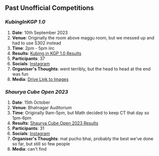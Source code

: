 ## Past Unofficial Competitions

### **_KubingInKGP 1.0_**
1. **Date**: 10th September 2023
1. **Venue**: Originally the room above maggu room, but we messed up and had to use S302 instead
1. **Time**: 2pm - 5pm iirc
1. **Results**: [Kubing in KGP 1.0 Results](https://docs.google.com/spreadsheets/d/11x-eDGT9HZr55GtxcHe-xdbaDL4Gw8fmmlT6vL7VPyg/edit?usp=sharing)
1. **Participants**: 37
1. **Socials**: [Instagram](https://www.instagram.com/subzcuber/p/Cxi95VzondR/?img_index=1)
1. **Organiser's Thoughts**: went terribly, but the head to head at the end was fun
1. **Media**: [Drive Link to Images](https://drive.google.com/drive/folders/1xXr_MciJluJVYNDFhEld0gIoX578XS_2?usp=sharing)

### **_Shaurya Cube Open 2023_**
1. **Date**:  15th October
1. **Venue**: Bhatnagar Auditorium
1. **Time**: Originally 9am-5pm, but Math decided to keep CT that day so 1pm-6pm
1. **Results**: [Shaurya Cube Open 2023 Results](https://docs.google.com/spreadsheets/d/1c_SccKPn7_mnipj0Od5VN_ZMTGIAHO0RB-ukjP7DByQ/edit?usp=sharing)
1. **Participants**: 31
1. **Socials**: [Instagram](https://www.instagram.com/subzcuber/p/Cy1Tty1yDEr/?img_index=1)
1. **Organiser's Thoughts**: mat pucho bhai, probably the best we've done so far, but still so few people
1. **Media**: can't find
